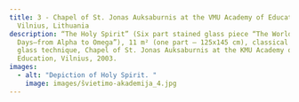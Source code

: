 ```yaml
---
title: 3 - Chapel of St. Jonas Auksaburnis at the VMU Academy of Education,
  Vilnius, Lithuania
description: “The Holy Spirit” (Six part stained glass piece “The World in Six
  Days–from Alpha to Omega”), 11 m² (one part – 125x145 cm), classical stained
  glass technique, Chapel of St. Jonas Auksaburnis at the KMU Academy of
  Education, Vilnius, 2003.
images:
  - alt: "Depiction of Holy Spirit. "
    image: images/švietimo-akademija_4.jpg
---
```

